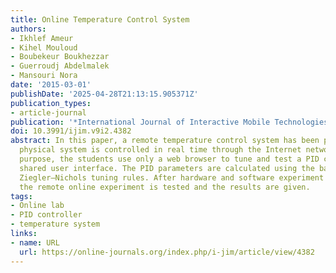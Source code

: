 ```yaml
---
title: Online Temperature Control System
authors:
- Ikhlef Ameur
- Kihel Mouloud
- Boubekeur Boukhezzar
- Guerroudj Abdelmalek
- Mansouri Nora
date: '2015-03-01'
publishDate: '2025-04-28T21:13:15.905371Z'
publication_types:
- article-journal
publication: '*International Journal of Interactive Mobile Technologies (iJIM)*'
doi: 10.3991/ijim.v9i2.4382
abstract: In this paper, a remote temperature control system has been proposed. The
  physical system is controlled in real time through the Internet network. For educational
  purpose, the students use only a web browser to tune and test a PID controller via
  shared user interface. The PID parameters are calculated using the basic experimental
  Ziegler—Nichols tuning rules. After hardware and software experiment description,
  the remote online experiment is tested and the results are given.
tags:
- Online lab
- PID controller
- temperature system
links:
- name: URL
  url: https://online-journals.org/index.php/i-jim/article/view/4382
---
```

